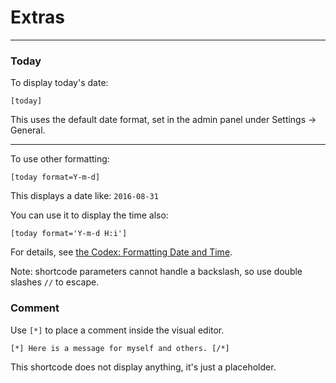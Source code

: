 
# Extras

---



### Today

To display today's date:

~~~
[today]
~~~

This uses the default date format, set in the admin panel under Settings -> General.

---

To use other formatting:

~~~
[today format=Y-m-d]
~~~

This displays a date like: `2016-08-31`

You can use it to display the time also:

~~~
[today format='Y-m-d H:i']
~~~

For details, see [the Codex: Formatting Date and Time](https://codex.wordpress.org/Formatting_Date_and_Time).

Note: shortcode parameters cannot handle a backslash, so use double slashes `//` to escape.


### Comment

Use `[*]` to place a comment inside the visual editor.

~~~
[*] Here is a message for myself and others. [/*]
~~~

This shortcode does not display anything, it's just a placeholder.
